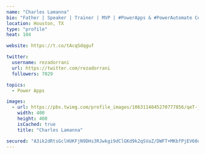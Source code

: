```yaml
---
name: "Charles Lamanna"
bio: "Father | Speaker | Trainer | MVP | #PowerApps & #PowerAutomate Community Super User | YouTuber Right-pointing triangle http://youtube.com/c/rezadorrani | Learn - Share - Clockwise rightwards and leftwards open circle arrows"
location: Houston, TX
type: "profile"
heat: 104

website: https://t.co/tAcqSdqguf

twitter:
  username: rezadorrani
  url: https://twitter.com/rezadorrani
  followers: 7029

topics:
  - Power Apps

images:
  - url: https://pbs.twimg.com/profile_images/1063114045270777856/qeT-jpWr_400x400.jpg
    width: 400
    height: 400
    isCached: true
    title: "Charles Lamanna"

secured: "A3ik2dRtsGclHUKFjN9DHs3RJwkgi9dClGKd9k2qSVaZ/DWFT+MKbfPjEV60uYtbmBfED2orw1cuHdrtkivn3Zhd5iHyO3EeP6TT/aVcgv4ynsPLCxWE9SJiiTHBhu+iFznZzpEzSC4gOxiOundxMPCgIPCFBjSWm5Xk8tkohtdin3Itvt3v5ys7lk9isbVJBoSb/aHuMvgFCA92jtyeYOZP/Czke8AWBkhkfTuUOTPTBFWQwclJlPYHrWSx/tlVVS75X1CqqZDhXrUHG4S7V7RuSx1wm5sVJvqUMMR2/4JKmf9Rwwl0/oZqXEYXjybn7Va/cjp1PpiNvxmF5zr+f9Dr9TY5ywqXW+9n+MdHMQz8gQ6Ndri2wE753I/mLFoQdcrV3mpjB6KifX83ipN08eOehVKi7bf6zI67fwVEJgU=;aShk40CvF1/PuX6rsYuuOQ=="
---
```


